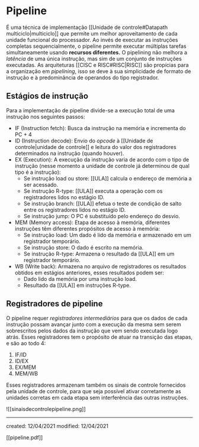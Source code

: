 # Pipeline
É uma técnica de implementação [[Unidade de controle#Datapath multiciclo|multiciclo]] que permite um melhor aproveitamento de cada unidade funcional do processador. Ao invés de executar as instruções completas sequencialmente, o pipeline permite executar múltiplas tarefas simultaneamente usando **recursos diferentes.**
O pipelining não melhora a *latência* de uma única instrução, mas sim de um conjunto de instruções executadas.
As arquiteturas [[CISC e RISC#RISC|RISC]] são propícias para a organização em *pipelining*, isso se deve à sua simplicidade de formato de instrução e à predominância de operandos do tipo registrador.

## Estágios de instrução
Para a implementação de pipeline divide-se a execução total de uma instrução nos seguintes passos:

- IF (Instruction fetch): Busca da instrução na memória e incrementa do PC + 4
- ID (Instruction decode): Envio do *opcode* à [[Unidade de controle|unidade de controle]] e leitura do valor dos registradores determinados na instrução (quando houver).
- EX (Execution): A execução da instrução varia de acordo com o tipo de instrução (nesse momento a unidade de controle já determinou de qual tipo é a instrução):
  - Se instrução load ou store: [[ULA]] calcula o endereço de memória a ser acessado.
  - Se instrução R-type: [[ULA]] executa a operação com os registradores lidos no estágio ID.
  - Se instrução branch: [[ULA]] efetua o teste de condição de salto entre os registradores lidos no estágio ID.
  - Se instrução jump: O PC é substituído pelo endereço do desvio.
- MEM (Memory access): Etapa de acesso à memória, diferentes instruções têm diferentes propósitos de acesso à memória:
  - Se instrução load: Um dado é lido da memória e armazenado em um registrador temporário.
  - Se instrução store: O dado é escrito na memória.
  - Se instrução R-type: Armazena o resultado da [[ULA]]  em um registrador temporário.
- WB (Write back): Armazena no arquivo de registradores os resultados obtidos em estágios anteriores, esses resultados podem ser:
  - Dado lido da memória por uma instrução load.
  - Resultado da [[ULA]] em instruções R-type.

## Registradores de pipeline
O pipeline requer *registradores intermediários* para que os dados de cada instrução possam avançar junto com a execução da mesma sem serem sobrescritos pelos dados da instrução que vem sendo executada logo atrás. Esses registradores tem o propósito de atuar na transição das etapas, e são ao todo 4:

1. IF/ID
2. ID/EX
3. EX/MEM
4. MEM/WB

Esses registradores armazenam também os sinais de controle fornecidos pela unidade de controle, para que seja possível ativar corretamente as unidades corretas em cada etapa sem interferência das outras instruções.

![[sinaisdecontrolepipeline.png]]

---

created: 12/04/2021
modified: 12/04/2021

[[pipeline.pdf]]